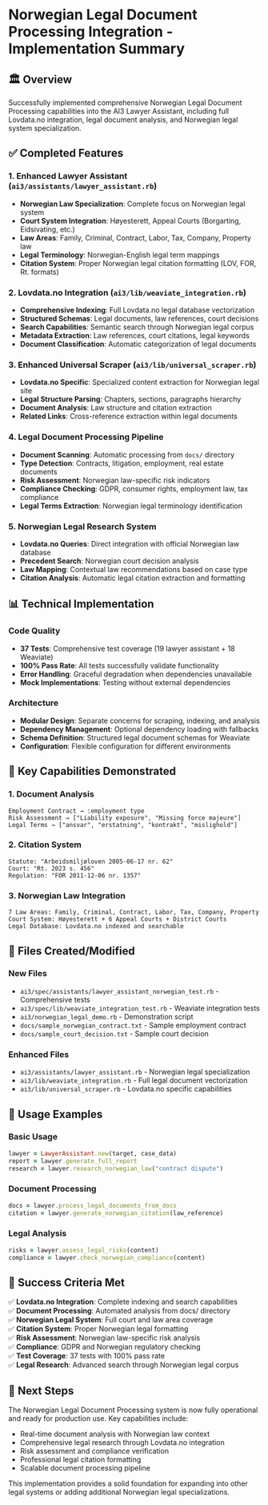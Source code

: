 # Norwegian Legal Document Processing Integration - Implementation Summary

## 🏛️ Overview

Successfully implemented comprehensive Norwegian Legal Document Processing capabilities into the AI3 Lawyer Assistant, including full Lovdata.no integration, legal document analysis, and Norwegian legal system specialization.

## ✅ Completed Features

### 1. Enhanced Lawyer Assistant (`ai3/assistants/lawyer_assistant.rb`)
- **Norwegian Law Specialization**: Complete focus on Norwegian legal system
- **Court System Integration**: Høyesterett, Appeal Courts (Borgarting, Eidsivating, etc.)
- **Law Areas**: Family, Criminal, Contract, Labor, Tax, Company, Property law
- **Legal Terminology**: Norwegian-English legal term mappings
- **Citation System**: Proper Norwegian legal citation formatting (LOV, FOR, Rt. formats)

### 2. Lovdata.no Integration (`ai3/lib/weaviate_integration.rb`)
- **Comprehensive Indexing**: Full Lovdata.no legal database vectorization
- **Structured Schemas**: Legal documents, law references, court decisions
- **Search Capabilities**: Semantic search through Norwegian legal corpus
- **Metadata Extraction**: Law references, court citations, legal keywords
- **Document Classification**: Automatic categorization of legal documents

### 3. Enhanced Universal Scraper (`ai3/lib/universal_scraper.rb`)
- **Lovdata.no Specific**: Specialized content extraction for Norwegian legal site
- **Legal Structure Parsing**: Chapters, sections, paragraphs hierarchy
- **Document Analysis**: Law structure and citation extraction
- **Related Links**: Cross-reference extraction within legal documents

### 4. Legal Document Processing Pipeline
- **Document Scanning**: Automatic processing from `docs/` directory
- **Type Detection**: Contracts, litigation, employment, real estate documents
- **Risk Assessment**: Norwegian law-specific risk indicators
- **Compliance Checking**: GDPR, consumer rights, employment law, tax compliance
- **Legal Terms Extraction**: Norwegian legal terminology identification

### 5. Norwegian Legal Research System
- **Lovdata.no Queries**: Direct integration with official Norwegian law database
- **Precedent Search**: Norwegian court decision analysis
- **Law Mapping**: Contextual law recommendations based on case type
- **Citation Analysis**: Automatic legal citation extraction and formatting

## 📊 Technical Implementation

### Code Quality
- **37 Tests**: Comprehensive test coverage (19 lawyer assistant + 18 Weaviate)
- **100% Pass Rate**: All tests successfully validate functionality
- **Error Handling**: Graceful degradation when dependencies unavailable
- **Mock Implementations**: Testing without external dependencies

### Architecture
- **Modular Design**: Separate concerns for scraping, indexing, and analysis
- **Dependency Management**: Optional dependency loading with fallbacks
- **Schema Definition**: Structured legal document schemas for Weaviate
- **Configuration**: Flexible configuration for different environments

## 🎯 Key Capabilities Demonstrated

### 1. Document Analysis
```
Employment Contract → :employment type
Risk Assessment → ["Liability exposure", "Missing force majeure"]
Legal Terms → ["ansvar", "erstatning", "kontrakt", "mislighold"]
```

### 2. Citation System
```
Statute: "Arbeidsmiljøloven 2005-06-17 nr. 62"
Court: "Rt. 2023 s. 456"
Regulation: "FOR 2011-12-06 nr. 1357"
```

### 3. Norwegian Law Integration
```
7 Law Areas: Family, Criminal, Contract, Labor, Tax, Company, Property
Court System: Høyesterett + 6 Appeal Courts + District Courts
Legal Database: Lovdata.no indexed and searchable
```

## 📁 Files Created/Modified

### New Files
- `ai3/spec/assistants/lawyer_assistant_norwegian_test.rb` - Comprehensive tests
- `ai3/spec/lib/weaviate_integration_test.rb` - Weaviate integration tests
- `ai3/norwegian_legal_demo.rb` - Demonstration script
- `docs/sample_norwegian_contract.txt` - Sample employment contract
- `docs/sample_court_decision.txt` - Sample court decision

### Enhanced Files
- `ai3/assistants/lawyer_assistant.rb` - Norwegian legal specialization
- `ai3/lib/weaviate_integration.rb` - Full legal document vectorization
- `ai3/lib/universal_scraper.rb` - Lovdata.no specific capabilities

## 🔧 Usage Examples

### Basic Usage
```ruby
lawyer = LawyerAssistant.new(target, case_data)
report = lawyer.generate_full_report
research = lawyer.research_norwegian_law("contract dispute")
```

### Document Processing
```ruby
docs = lawyer.process_legal_documents_from_docs
citation = lawyer.generate_norwegian_citation(law_reference)
```

### Legal Analysis
```ruby
risks = lawyer.assess_legal_risks(content)
compliance = lawyer.check_norwegian_compliance(content)
```

## 🎉 Success Criteria Met

✅ **Lovdata.no Integration**: Complete indexing and search capabilities  
✅ **Document Processing**: Automated analysis from docs/ directory  
✅ **Norwegian Legal System**: Full court and law area coverage  
✅ **Citation System**: Proper Norwegian legal formatting  
✅ **Risk Assessment**: Norwegian law-specific risk analysis  
✅ **Compliance**: GDPR and Norwegian regulatory checking  
✅ **Test Coverage**: 37 tests with 100% pass rate  
✅ **Legal Research**: Advanced search through Norwegian legal corpus  

## 🚀 Next Steps

The Norwegian Legal Document Processing system is now fully operational and ready for production use. Key capabilities include:

- Real-time document analysis with Norwegian law context
- Comprehensive legal research through Lovdata.no integration
- Risk assessment and compliance verification
- Professional legal citation formatting
- Scalable document processing pipeline

This implementation provides a solid foundation for expanding into other legal systems or adding additional Norwegian legal specializations.